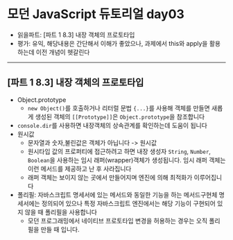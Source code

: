 # 모던 JavaScript 듀토리얼 day03

- 읽을파트: [파트 1 8.3] 내장 객체의 프로토타입
- 평가: 유익, 해당내용은 간단해서 이해가 좋았으나, 과제에서 this와 apply을 활용하는데 이전 개념이 헷갈린다

---

## [파트 1 8.3] 내장 객체의 프로토타입

- Object.prototype
  - `new Object()`를 호출하거나 리터럴 문법 `{...}`를 사용해 객체를 만들면
    새롭게 생성된 객체의 `[[Prototype]]`은 `Object.prototype`을 참조합니다
- `console.dir`를 사용하면 내장객체의 상속관계를 확인하는데 도움이 됩니다
- 원시값
  - 문자열과 숫자,불린값은 객체가 아닙니다 -> 원시값
  - 원시타입 값의 프로퍼티에 접근하려고 하면 내장 생성자 `String`, `Number`, `Boolean`을 사용하는 임시 래퍼(wrapper)객체가 생성됩니다. 임시 래퍼 객체는 이런 메서드를 제공하고 난 후 사라집니다
  - 래퍼 객체는 보이지 않는 곳에서 만들어지며 엔진에 의해 최적화가 이루어집니다
- 폴리필: 자바스크립트 명세서에 있는 메서드와 동일한 기능을 하는 메서드구현체
  명세서에는 정의되어 있으나 특정 자바스크립트 엔진에서는 해당 기능이 구현되어 있지 않을 때 폴리필을 사용합니다
  - 모던 프로그래밍에서 네이티브 프로토타입 변경을 허용하는 경우는 오직 폴리필을 만들 때 입니다.
